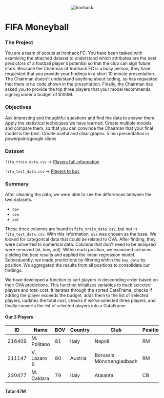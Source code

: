 <p align="center">
  <img src="https://user-images.githubusercontent.com/23629340/40541063-a07a0a8a-601a-11e8-91b5-2f13e4e6b441.png" alt="Ironhack" />
</p>


# FIFA Moneyball

<!-- ABOUT THE PROJECT -->


### The Project

You are a team of scouts at Ironhack FC. You have been tasked with examining the attached dataset to understand which attributes are the best predictors of a football player's potential so that the club can sign future stars. Because the Chairman of Ironhack FC is a busy person, they have requested that you provide your findings in a short 10 minute presentation. The Chairman doesn't understand anything about coding, so has requested that there is no code shown in the presentation. Finally, the Chairman has asked you to provide the top three players that your model recommends signing under a budget of $100M.

### Objectives

Ask interesting and thoughtful questions and find the data to answer them.
Apply the statistical techniques we have learned.
Create multiple models and compare them, so that you can convince the Chairman that your final model is the best. 
Create useful and clear graphs.
5 min presentation in powerpoint/google slides

### Dataset

`fifa_train_data.csv` -> [Players full information](https://drive.google.com/file/d/135VtRTHscOmS7Nmy48kYkbxj_dUONfcI/view)

`fifa_test_data.csv` -> [Players to buy](https://drive.google.com/file/d/1Jo-wcoxOpbGkKZxHiowkBApyTXmOv1Gf/view)

### Summary

After cleaning the data, we were able to see the differences between the two datasets. 

* `bov` 
* `ova`
* `pot`

These three columns are found in `fifa_train_data.csv`, but not in `fifa_test_data.csv`.
With this information, `ova` was chosen as the base. 
We looked for categorical data that could be related to OVA. After finding, they were converted to numerical data. Columns that don't need to be analysed were removed (id, bov, pot).
Within each position, we examined columns yielding the best results and applied the linear regression model. Subsequently, we made predictions by filtering within the `buy_data` by position.
We aggregated the results from all positions to consolidate our findings.

We have developed a function to sort players in descending order based on their OVA predictions. This function initializes variables to track selected players and total cost. It iterates through the sorted DataFrame, checks if adding the player exceeds the budget, adds them to the list of selected players, updates the total cost, checks if we've selected three players, and finally converts the list of selected players into a DataFrame.

#### Our 3 Players

|   ID   |     Name    |   BOV  |  Country  |          Club            |  Position  |  Price  |
| ------ | ----------- | ------ | --------- | ------------------------ | ---------- | ------- |
| 216409 | M. Politano |   81   |   Italy   |           Napoli         |     RM     |   19M   |
| 211147 | V. Lazaro B |   80   |  Austria  | Borussia Mönchengladbach |     RM     |   16M   |
| 220477 | M. Caldara  |   79   |   Italy   |        Atalanta          |     CB     |   12M   | 

#### Total 47M